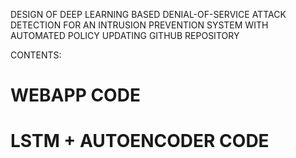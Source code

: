 DESIGN OF DEEP LEARNING BASED DENIAL-OF-SERVICE ATTACK DETECTION FOR AN INTRUSION PREVENTION SYSTEM WITH AUTOMATED POLICY UPDATING  GITHUB REPOSITORY

CONTENTS:
# WEBAPP CODE
# LSTM + AUTOENCODER CODE

